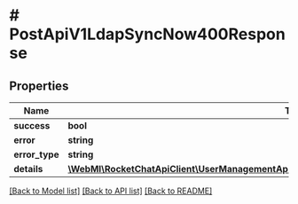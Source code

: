 # # PostApiV1LdapSyncNow400Response

## Properties

Name | Type | Description | Notes
------------ | ------------- | ------------- | -------------
**success** | **bool** |  | [optional]
**error** | **string** |  | [optional]
**error_type** | **string** |  | [optional]
**details** | [**\WebMI\RocketChatApiClient\UserManagementApi\Model\PostApiV1LdapSyncNow400ResponseDetails**](PostApiV1LdapSyncNow400ResponseDetails.md) |  | [optional]

[[Back to Model list]](../../README.md#models) [[Back to API list]](../../README.md#endpoints) [[Back to README]](../../README.md)
